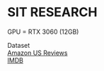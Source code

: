 # SIT RESEARCH

GPU = RTX 3060 (12GB)

Dataset <br>
<a href="https://huggingface.co/datasets/amazon_us_reviews">Amazon US Reviews</a>
<br>
<a href="https://huggingface.co/datasets/imdb">IMDB</a>
